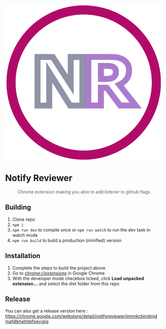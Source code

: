 <p align="center">
  <img src="https://github.com/pushpay-labs/NotifyReviewer/raw/master/dist/logo.png?raw=true">
</p>

# Notify Reviewer

> Chrome extension making you able to add listener to github flags

## Building

1.  Clone repo
2.  `npm i`
3.  `npm run dev` to compile once or `npm run watch` to run the dev task in watch mode
4.  `npm run build` to build a production (minified) version

## Installation

1.  Complete the steps to build the project above
2.  Go to [_chrome://extensions_](chrome://extensions) in Google Chrome
3.  With the developer mode checkbox ticked, click **Load unpacked extension...** and select the dist folder from this repo

## Release

You can also get a release version here : https://chrome.google.com/webstore/detail/notifyreviewer/imnnkcbindmjdmafdlkhehhbfpecjgig
